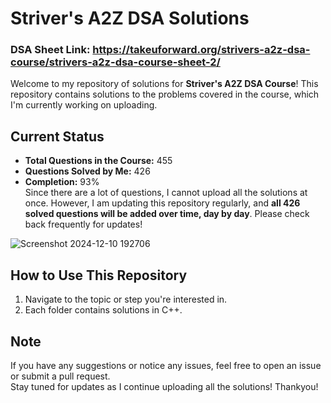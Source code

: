 # Striver's A2Z DSA Solutions 
### DSA Sheet Link: <a> https://takeuforward.org/strivers-a2z-dsa-course/strivers-a2z-dsa-course-sheet-2/ </a>

Welcome to my repository of solutions for **Striver's A2Z DSA Course**! This repository contains solutions to the problems covered in the course, which I'm currently working on uploading.
## Current Status
- **Total Questions in the Course:** 455  
- **Questions Solved by Me:** 426  
- **Completion:** 93%  
Since there are a lot of questions, I cannot upload all the solutions at once. However, I am updating this repository regularly, and **all 426 solved questions will be added over time, day by day**. Please check back frequently for updates!

![Screenshot 2024-12-10 192706](https://github.com/user-attachments/assets/af5dfc37-cad5-4291-8125-578d3a49ce41)



## How to Use This Repository
1. Navigate to the topic or step you're interested in.  
2. Each folder contains solutions in C++.

## Note
If you have any suggestions or notice any issues, feel free to open an issue or submit a pull request.  
Stay tuned for updates as I continue uploading all the solutions!
Thankyou!
